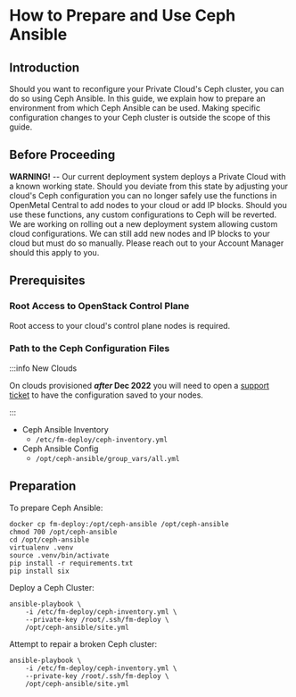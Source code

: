 # How to Prepare and Use Ceph Ansible

## Introduction

Should you want to reconfigure your Private Cloud's Ceph cluster, you
can do so using Ceph Ansible. In this guide, we explain how to prepare
an environment from which Ceph Ansible can be used. Making specific
configuration changes to your Ceph cluster is outside the scope of this
guide.

## Before Proceeding

**WARNING\!** -- Our current deployment system deploys a Private Cloud
with a known working state. Should you deviate from this state by
adjusting your cloud's Ceph configuration you can no longer safely use
the functions in OpenMetal Central to add nodes to your cloud or add IP
blocks. Should you use these functions, any custom configurations to
Ceph will be reverted. We are working on rolling out a new deployment
system allowing custom cloud configurations. We can still add new nodes
and IP blocks to your cloud but must do so manually. Please reach out to
your Account Manager should this apply to you.

## Prerequisites

### Root Access to OpenStack Control Plane

Root access to your cloud's control plane nodes is required.

### Path to the Ceph Configuration Files
:::info New Clouds

On clouds provisioned ***after* Dec 2022** you will need to open a [support ticket](../../day-1/intro-to-openmetal-private-cloud.md#how-to-submit-a-support-ticket) to have the configuration saved to your nodes.

:::

* Ceph Ansible Inventory
  * `/etc/fm-deploy/ceph-inventory.yml`
* Ceph Ansible Config
  * `/opt/ceph-ansible/group_vars/all.yml`

  
## Preparation

To prepare Ceph Ansible:

    docker cp fm-deploy:/opt/ceph-ansible /opt/ceph-ansible
    chmod 700 /opt/ceph-ansible
    cd /opt/ceph-ansible
    virtualenv .venv
    source .venv/bin/activate
    pip install -r requirements.txt
    pip install six

Deploy a Ceph Cluster:

    ansible-playbook \
        -i /etc/fm-deploy/ceph-inventory.yml \
        --private-key /root/.ssh/fm-deploy \
        /opt/ceph-ansible/site.yml

Attempt to repair a broken Ceph cluster:

    ansible-playbook \
        -i /etc/fm-deploy/ceph-inventory.yml \
        --private-key /root/.ssh/fm-deploy \
        /opt/ceph-ansible/site.yml
